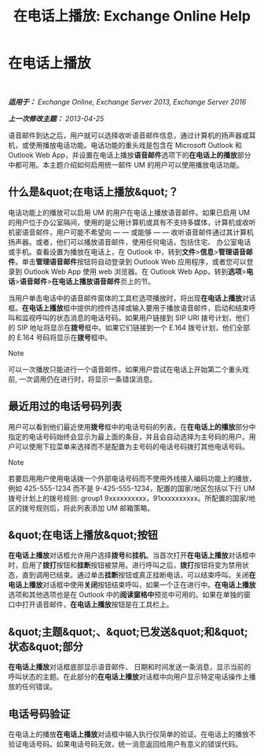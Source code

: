 ﻿---
title: '在电话上播放: Exchange Online Help'
TOCTitle: 在电话上播放
ms:assetid: 511e4950-340a-48cc-a020-35d11e76b993
ms:mtpsurl: https://technet.microsoft.com/zh-cn/library/Dn205136(v=EXCHG.150)
ms:contentKeyID: 54652243
ms.date: 05/23/2018
mtps_version: v=EXCHG.150
ms.translationtype: MT
---

# 在电话上播放

 

_**适用于：** Exchange Online, Exchange Server 2013, Exchange Server 2016_

_**上一次修改主题：** 2013-04-25_

语音邮件到达之后，用户就可以选择收听语音邮件信息，通过计算机的扬声器或耳机，或使用播放电话功能。电话功能的重头戏是包含在 Microsoft Outlook 和 Outlook Web App，并设置在电话上播放**语音邮件**选项下的**在电话上的播放**部分中都可用。本主题介绍如何启用统一邮件 UM 的用户可以使用播放电话功能。

## 什么是\&quot;在电话上播放\&quot;？

电话功能上的播放可以启用 UM 的用户在电话上播放语音邮件。如果已启用 UM 的用户位于办公室隔间，使用的是公用计算机或具有不支持多媒体，计算机或收听机密语音邮件，用户可能不希望向 — — 或能够 — — 收听语音邮件通过其计算机扬声器。或者，他们可以播放语音邮件，使用任何电话，包括住宅、 办公室电话或手机。查看设置为播放在电话上，在 Outlook 中，转到**文件**\>**信息**\>**管理语音邮件**。单击**管理语音邮件**按钮将自动登录到 Outlook Web 应用程序，或者您可以登录到 Outlook Web App 使用 web 浏览器。在 Outlook Web App，转到**选项**\>**电话**\>**语音邮件**\>**在电话上播放语音邮件**页上的节。

当用户单击电话中的语音邮件窗体的工具栏选项播放时，将出现**在电话上播放**对话框。**在电话上播放**框中提供的控件选择或输入要用于播放语音邮件，启动和结束呼叫和监视呼叫的状态消息的电话号码。如果用户链接到 SIP URI 拨号计划，他们的 SIP 地址将显示在**拨号**框中。如果它们链接到一个 E.164 拨号计划，他们全部的 E.164 号码将显示在**拨号**框中。

> [!NOTE]
> 可以一次播放只能进行一个语音邮件。如果用户尝试在电话上开始第二个重头戏前, 一次调用仍在进行时，将显示一条错误消息。


## 最近用过的电话号码列表

用户可以看到他们最近使用**拨号**框中的电话号码的列表。在**在电话上的播放**部分中指定的电话号码始终会显示为最上面的条目，并且会自动选择为主号码的用户。用户可以使用下拉菜单来选择而不是配置为主号码的电话号码拨打其他电话号码。

> [!NOTE]
> 若要启用用户使用电话拨一个外部电话号码而不使用外线接入编码功能上的播放，例如 425-555-1234 而不是 9-425-555-1234，配置的国家/地区包括以下行 UM 拨号计划上的拨号规则: group1 9xxxxxxxxxx，91xxxxxxxxxx。所配置的国家/地区的拨号规则后，将此列表添加 UM 邮箱策略。


## \&quot;在电话上播放\&quot;按钮

**在电话上播放**对话框允许用户选择**拨号**和**挂机**。当首次打开**在电话上播放**对话框中时，启用了**拨打**按钮和**挂断**按钮被禁用。进行呼叫之后，**拨打**按钮将变为禁用状态，直到调用已结束。通过单击**挂断**按钮或真正挂断电话，可以结束呼叫。关闭**在电话上播放**对话框中使用**关闭**按钮结束呼叫，如果一个正在进行中。**在电话上播放**选项和其他选项也是在 Outlook 中的**阅读窗格中**预览中可用的。如果在单独的窗口中打开语音邮件，**在电话上播放**按钮是在工具栏上。

## \&quot;主题\&quot;、\&quot;已发送\&quot;和\&quot;状态\&quot;部分

**在电话上播放**对话框底部显示语音邮件、 日期和时间发送一条消息，显示当前的呼叫状态的主题。在此部分的**在电话上播放**对话框中向用户显示特定电话操作上播放的任何错误。

## 电话号码验证

在电话上的播放**在电话上播放**对话框中输入执行仅简单的验证。在电话上的播放不验证电话号码。如果电话号码无效，统一消息返回给用户有意义的错误代码。


